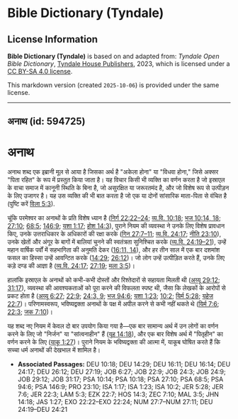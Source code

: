 # Bible Dictionary (Tyndale)

## License Information

**Bible Dictionary (Tyndale)** is based on and adapted from: _Tyndale Open Bible Dictionary_, [Tyndale House Publishers](https://tyndaleopenresources.com/), 2023, which is licensed under a [CC BY-SA 4.0 license](https://creativecommons.org/licenses/by-sa/4.0/legalcode.en).

This markdown version (created `2025-10-06`) is provided under the same license.



--------------------------------

## अनाथ (id: 594725)

अनाथ
====

अनाथ शब्द एक इब्रानी मूल से आया है जिसका अर्थ है "अकेला होना" या "विधवा होना," जिसे अक्सर "पिता रहित" के रूप में प्रस्तुत किया जाता है। यह विचार किसी भी व्यक्ति का वर्णन करता है जो इस्राएल के वाचा समाज में कानूनी स्थिति के बिना है, जो असुरक्षित या जरूरतमंद है, और जो विशेष रूप से उत्पीड़न के लिए उजागर है। यह उस व्यक्ति की भी बात करता है जो एक या दोनों सांसारिक माता\-पिता से वंचित है (पुष्टि करें [विला 5:3](https://ref.ly/Lam5:3)).

चूंकि परमेश्वर का अनाथों के प्रति विशेष ध्यान है ([निर्ग 22:22–24](https://ref.ly/Exod22:22-Exod22:24); [व्य.वि. 10:18](https://ref.ly/Deut10:18); [भज 10:14, 18](https://ref.ly/Ps10:14,Ps10:18); [27:10](https://ref.ly/Ps27:10); [68:5](https://ref.ly/Ps68:5); [146:9](https://ref.ly/Ps146:9); [यशा 1:17](https://ref.ly/Isa1:17); [होश 14:3](https://ref.ly/Hos14:3)), पुराने नियम की व्यवस्था ने उनके लिए विशेष प्रावधान किए, उनके उत्तराधिकार के अधिकारों की रक्षा करके ([गिन 27:7–11](https://ref.ly/Num27:7-Num27:11); [व्य.वि. 24:17](https://ref.ly/Deut24:17); [नीति 23:10](https://ref.ly/Prov23:10)), उनके खेतों और अंगूर के बागों में बालियां चुनने की स्वतंत्रता सुनिश्चित करके ([व्य.वि. 24:19–21](https://ref.ly/Deut24:19-Deut24:21)), उन्हें महान वार्षिक पर्वों में सहभागिता की अनुमति देकर ([16:11, 14](https://ref.ly/Deut16:11,Deut16:14)), और हर तीन साल में एक बार दशमांश फसल का हिस्सा उन्हें आवन्टित करके ([14:29](https://ref.ly/Deut14:29); [26:12](https://ref.ly/Deut26:12))। जो लोग उन्हें उत्पीड़ित करते हैं, उनके लिए कड़े दण्ड की आज्ञा है ([व्य.वि. 24:17](https://ref.ly/Deut24:17); [27:19](https://ref.ly/Deut27:19); [मला 3:5](https://ref.ly/Mal3:5))।

हालांकि इस्राएल के अनाथों को कभी\-कभी दोस्तों और रिश्तेदारों से सहायता मिलती थी ([अय्यू 29:12](https://ref.ly/Job29:12); [31:17](https://ref.ly/Job31:17)), व्यवस्था की आवश्यकताओं को पूरा करने की विफलता स्पष्ट थी, जैसा कि लेखकों के आरोपों से प्रकट होता है ([अय्यू 6:27](https://ref.ly/Job6:27); [22:9](https://ref.ly/Job22:9); [24:3, 9](https://ref.ly/Job24:3,Job24:9); [भज 94:6](https://ref.ly/Ps94:6); [यशा 1:23](https://ref.ly/Isa1:23); [10:2](https://ref.ly/Isa10:2); [यिर्म 5:28](https://ref.ly/Jer5:28); [यहेज 22:7](https://ref.ly/Ezek22:7))। परिणामस्वरूप, भविष्यद्वक्ता अनाथों के पक्ष में अपील करने से कभी नहीं थकते थे ([यिर्म 7:6](https://ref.ly/Jer7:6); [22:3](https://ref.ly/Jer22:3); [जक 7:10](https://ref.ly/Zech7:10))।

यह शब्द नए नियम में केवल दो बार उपयोग किया गया है—एक बार सामान्य अर्थ में उन लोगों का वर्णन करने के लिए जो "निर्जन" या "सांत्वनाहीन" हैं ([यूह 14:18](https://ref.ly/John14:18)), और एक बार विशेष अर्थ में "पितृहीन" का वर्णन करने के लिए ([याकू 1:27](https://ref.ly/Jas1:27))। पुराने नियम के भविष्यद्वक्ता की आत्मा में, याकूब घोषित करते हैं कि सच्चा धर्म अनाथों की देखभाल में शामिल है।

* **Associated Passages:** DEU 10:18; DEU 14:29; DEU 16:11; DEU 16:14; DEU 24:17; DEU 26:12; DEU 27:19; JOB 6:27; JOB 22:9; JOB 24:3; JOB 24:9; JOB 29:12; JOB 31:17; PSA 10:14; PSA 10:18; PSA 27:10; PSA 68:5; PSA 94:6; PSA 146:9; PRO 23:10; ISA 1:17; ISA 1:23; ISA 10:2; JER 5:28; JER 7:6; JER 22:3; LAM 5:3; EZK 22:7; HOS 14:3; ZEC 7:10; MAL 3:5; JHN 14:18; JAS 1:27; EXO 22:22–EXO 22:24; NUM 27:7–NUM 27:11; DEU 24:19–DEU 24:21

